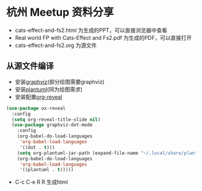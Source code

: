 # 杭州 Meetup 资料分享

+ cats-effect-and-fs2.html 为生成的PPT，可以直接浏览器中查看
+ Real world FP with Cats-Effect and Fs2.pdf 为生成的PDF，可以直接打开
+ cats-effect-and-fs2.org 为源文件

## 从源文件编译

+ 安装[graphviz](https://www.graphviz.org)(部分绘图需要graphviz)
+ 安装[plantuml](http://plantuml.com)(同为绘图需求)
+ 安装配置[org-reveal](https://github.com/yjwen/org-reveal)
```lisp
(use-package ox-reveal
  :config
  (setq org-reveal-title-slide nil)
  (use-package graphviz-dot-mode
    :config
    (org-babel-do-load-languages
     'org-babel-load-languages
     '((dot . t)))
    (setq org-plantuml-jar-path (expand-file-name "~/.local/share/plantuml/plantuml.jar"))
    (org-babel-do-load-languages
     'org-babel-load-languages
     '((plantuml . t)))))
 ```
+ C-c C-e R R 生成html
